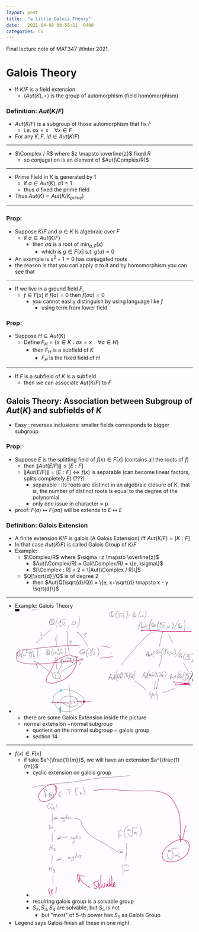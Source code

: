 ```yaml
---
layout: post
title:  "a little Galois Theory"
date:   2021-04-08 00:56:11 -0400
categories: CS
---
```

Final lecture note of MAT347 Winter 2021. 
# Galois Theory
* If $K/F$ is a field extension
  * $\langle Aut(K), \circ \rangle$ is the group of automorphism (field homomorphism)
### Definition: $Aut(K/F)$
* $Aut(K/F)$ is a subgroup of those automorphism that fix $F$
    * i.e. $\sigma x = x \quad \forall x \in F$
* For any $K, F$, $id \in Aut(K/F)$
***
* $\Complex / R$ where $z \mapsto \overline{z}$ fixed $R$
  * so conjugation is an element of $Aut(\Complex/R)$
***
* Prime Field in $K$ is generated by $1$
  * if $\sigma \in Aut(K), \sigma 1 = 1$
  * thus $\sigma$ fixed the prime field
* Thus $Aut(K) = Aut(K/K_{prime})$
***
### Prop: 
* Suppose $K/F$ and $a \in K$ is algebraic over $F$
  * if $\sigma \in Aut(K/F)$
    * then $\sigma a$ is a root of $\min_{a,F}(x)$
      * which is $g \in F[x]$ s.t. $g(a) = 0$
* An example is $x^2 + 1 = 0$ has conjugated roots
* the reason is that you can apply $\sigma$ to it and by homomorphism you can see that
***
* If we live in a ground field $F$,
  * $f\in F[x]$ if $f(a) = 0$ then $f(\sigma a) = 0$
    * you cannot easily distinguish by using language like $f$ 
      * using term from lower field
### Prop:
* Suppose $H \subseteq Aut(K)$
  * Define $F_H = \{x \in K : \sigma x = x \quad \forall \sigma \in H\}$
    * then $F_H$ is a subfield of $K$
      * $F_H$ is the fixed field of $H$
***
* If $F$ is a subfield of $K$ is a subfield
  * then we can associate $Aut(K/F)$ to $F$
## Galois Theory: Association between Subgroup of $Aut(K)$ and subfields of $K$
* Easy : reverses inclusions: smaller fields corresponds to bigger subgroup
### Prop:
* Suppose $E$ is the splitting field of $f(x) \in F[x]$ (contains all the roots of $f$)
  * then $\|Aut(E/F)\| \le [E : F]$
  * $\|Aut(E/F)\| = [E:F] \iff f(x)$ is separable (can become linear factors, splits completely $E$) (???)
    * separable : its roots are distinct in an algebraic closure of K, that is, the number of distinct roots is equal to the degree of the polynomial
    * only one issue in character = p
* proof: $F(a) \mapsto F(\sigma a)$ will be extends to $E \mapsto E$

### Definition: Galois Extension
* A finite extension $K/F$ is galois (A Galois Extension) iff $Aut(K/F) = [K:F]$
* In that case $Aut(K/F)$ is called Galois Group of $K/F$
* Example:
  * $\Complex/R$ where $\sigma : z \mapsto \overline{z}$
    * $Aut(\Complex/R) = Gal(\Complex/R) = \{e, \sigma\}$
    * $[\Complex : R] = 2 = \|Aut(\Complex / R)\|$
  * $Q[\sqrt{d}]/Q$ is of degree 2
    * then $Aut(Q(\sqrt{d}/Q)) = \{e, x+\sqrt{d} \mapsto x - y \sqrt{d}\}$
***
* Example: Galois Theory
* ![](/assets/img/2021-04-08-16-47-38.png)
  * there are some Galois Extension inside the picture
  * normal extension ~normal subgroup
    * quotient on the normal subgroup ~ galois group
    * section 14
***
* $f(x) \in F[x]$
  * if take $a^{\frac{1}{m}}$, we will have an extension $a^{\frac{1}{m}}$
    * cyclic extension on galois group 
    * ![](/assets/img/2021-04-08-16-57-43.png)
    * requiring galois group is a solvable group
    * $S_2,S_3, S_4$ are solvable, but $S_5$ is not
      * but "most" of 5-th power has $S_5$ as Galois Group
* Legend says Galois finish all these in one night